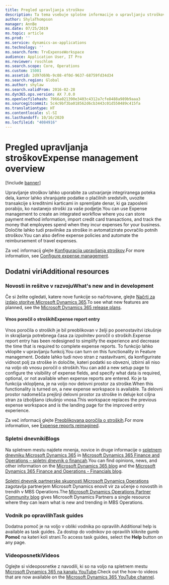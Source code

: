 ```yaml
---
title: Pregled upravljanja stroškov
description: Ta tema vsebuje splošne informacije o upravljanju stroškov in povezave do dodatnih virov. Upravljanje stroškov lahko uporabite za ustvarjanje integriranega poteka dela, kamor lahko shranjujete podatke o plačilnih sredstvih, uvozite transakcije s kreditnimi karticami in spremljate denar, ki ga zaposleni porabijo, ko nastanejo stroški za vaše podjetje.
author: ShylaThompson
manager: AnnBe
ms.date: 07/25/2019
ms.topic: article
ms.prod: ''
ms.service: dynamics-ax-applications
ms.technology: ''
ms.search.form: TrvExpenseWorkspace
audience: Application User, IT Pro
ms.reviewer: roschlom
ms.search.scope: Core, Operations
ms.custom: 15001
ms.assetid: 2d97d69b-9c08-4f0d-9637-68759fd34d34
ms.search.region: Global
ms.author: shylaw
ms.search.validFrom: 2016-02-28
ms.dyn365.ops.version: AX 7.0.0
ms.openlocfilehash: 7066a021390e3403c4312a7cfe8488a989b9aaa3
ms.sourcegitcommit: 5c4c9bf3ba018562d6cb3443c01d550489c415fa
ms.translationtype: HT
ms.contentlocale: sl-SI
ms.lasthandoff: 10/16/2020
ms.locfileid: "4084916"
---
```

# <a name="expense-management-overview"></a><span data-ttu-id="1f58f-104">Pregled upravljanja stroškov</span><span class="sxs-lookup"><span data-stu-id="1f58f-104">Expense management overview</span></span>

[!include [banner](../includes/banner.md)]

<span data-ttu-id="1f58f-105">Upravljanje stroškov lahko uporabite za ustvarjanje integriranega poteka dela, kamor lahko shranjujete podatke o plačilnih sredstvih, uvozite transakcije s kreditnimi karticami in spremljate denar, ki ga zaposleni porabijo, ko nastanejo stroški za vaše podjetje.</span><span class="sxs-lookup"><span data-stu-id="1f58f-105">You can use Expense management to create an integrated workflow where you can store payment method information, import credit card transactions, and track the money that employees spend when they incur expenses for your business.</span></span> <span data-ttu-id="1f58f-106">Določite lahko tudi pravilnike za stroške in avtomatizirate povračilo potnih stroškov.</span><span class="sxs-lookup"><span data-stu-id="1f58f-106">You can also define expense policies and automate the reimbursement of travel expenses.</span></span>

<span data-ttu-id="1f58f-107">Za več informacij glejte [Konfiguracija upravljanja stroškov](plan-expense-management.md).</span><span class="sxs-lookup"><span data-stu-id="1f58f-107">For more information, see [Configure expense management](plan-expense-management.md).</span></span>

## <a name="additional-resources"></a><span data-ttu-id="1f58f-108">Dodatni viri</span><span class="sxs-lookup"><span data-stu-id="1f58f-108">Additional resources</span></span>

### <a name="whats-new-and-in-development"></a><span data-ttu-id="1f58f-109">Novosti in rešitve v razvoju</span><span class="sxs-lookup"><span data-stu-id="1f58f-109">What's new and in development</span></span>

<span data-ttu-id="1f58f-110">Če si želite ogledati, katere nove funkcije so načrtovane, glejte [Načrti za izdajo storitve Microsoft Dynamics 365](https://go.microsoft.com/fwlink/?linkid=2010158).</span><span class="sxs-lookup"><span data-stu-id="1f58f-110">To see what new features are planned, see the [Microsoft Dynamics 365 release plans](https://go.microsoft.com/fwlink/?linkid=2010158).</span></span>

#### <a name="expense-report-entry"></a><span data-ttu-id="1f58f-111">Vnos poročil o stroških</span><span class="sxs-lookup"><span data-stu-id="1f58f-111">Expense report entry</span></span>

<span data-ttu-id="1f58f-112">Vnos poročila o stroških je bil preoblikovan v želji po poenostavitvi izkušnje in skrajšanja potrebnega časa za izpolnitev poročil o stroških.</span><span class="sxs-lookup"><span data-stu-id="1f58f-112">Expense report entry has been redesigned to simplify the experience and decrease the time that is required to complete expense reports.</span></span> <span data-ttu-id="1f58f-113">To funkcijo lahko vklopite v upravljanju funkcij.</span><span class="sxs-lookup"><span data-stu-id="1f58f-113">You can turn on this functionality in Feature management.</span></span> <span data-ttu-id="1f58f-114">Dodate lahko tudi novo stran z nastavitvami, da konfigurirate vidnost polj za stroške in določite, kateri podatki so obvezni, izbirni ali niso na voljo ob vnosu poročil o stroških.</span><span class="sxs-lookup"><span data-stu-id="1f58f-114">You can add a new setup page to configure the visibility of expense fields, and specify what data is required, optional, or not available when expense reports are entered.</span></span> <span data-ttu-id="1f58f-115">Ko je ta funkcija vklopljena, je na voljo nov delovni prostor za stroške.</span><span class="sxs-lookup"><span data-stu-id="1f58f-115">When this functionality is turned on, a new expense workspace is available.</span></span> <span data-ttu-id="1f58f-116">Ta delovni prostor nadomešča prejšnji delovni prostor za stroške in deluje kot ciljna stran za izboljšano izkušnjo vnosa.</span><span class="sxs-lookup"><span data-stu-id="1f58f-116">This workspace replaces the previous expense workspace and is the landing page for the improved entry experience.</span></span>

<span data-ttu-id="1f58f-117">Za več informacij glejte [Preoblikovana poročila o stroških](ExpenseWorkspaceNew.md).</span><span class="sxs-lookup"><span data-stu-id="1f58f-117">For more information, see [Expense reports reimagined](ExpenseWorkspaceNew.md).</span></span>

### <a name="blogs"></a><span data-ttu-id="1f58f-118">Spletni dnevniki</span><span class="sxs-lookup"><span data-stu-id="1f58f-118">Blogs</span></span>

<span data-ttu-id="1f58f-119">Na spletnem mestu najdete mnenja, novice in druge informacije o [spletnem dnevniku Microsoft Dynamics 365](https://community.dynamics.com/b/msftdynamicsblog?c=Enterprise) in [Microsoft Dynamics 365 Finance and Operations – spletni dnevnik o financah](https://community.dynamics.com/365/financeandoperations/b/financials).</span><span class="sxs-lookup"><span data-stu-id="1f58f-119">You can find opinions, news, and other information on the [Microsoft Dynamics 365 blog](https://community.dynamics.com/b/msftdynamicsblog?c=Enterprise) and the [Microsoft Dynamics 365 Finance and Operations - Financials blog](https://community.dynamics.com/365/financeandoperations/b/financials).</span></span>

<span data-ttu-id="1f58f-120">[Spletni dnevnik partnerske skupnosti Microsoft Dynamics Operations](https://community.dynamics.com/partner/b/operationspartnercommunityblog) zagotavlja partnerjem Microsoft Dynamics enovit vir za učenje o novostih in trendih v MBS Operations.</span><span class="sxs-lookup"><span data-stu-id="1f58f-120">The [Microsoft Dynamics Operations Partner Community blog](https://community.dynamics.com/partner/b/operationspartnercommunityblog) gives Microsoft Dynamics Partners a single resource where they can learn what is new and trending in MBS Operations.</span></span>

### <a name="task-guides"></a><span data-ttu-id="1f58f-121">Vodnik po opravilih</span><span class="sxs-lookup"><span data-stu-id="1f58f-121">Task guides</span></span>

<span data-ttu-id="1f58f-122">Dodatna pomoč je na voljo v obliki vodnika po opravilih.</span><span class="sxs-lookup"><span data-stu-id="1f58f-122">Additional help is available as task guides.</span></span> <span data-ttu-id="1f58f-123">Za dostop do vodnikov po opravilih kliknite gumb **Pomoč** na kateri koli strani.</span><span class="sxs-lookup"><span data-stu-id="1f58f-123">To access task guides, select the **Help** button on any page.</span></span>

### <a name="videos"></a><span data-ttu-id="1f58f-124">Videoposnetki</span><span class="sxs-lookup"><span data-stu-id="1f58f-124">Videos</span></span>

<span data-ttu-id="1f58f-125">Oglejte si videoposnetke z navodili, ki so na voljo na spletnem mestu [Microsoft Dynamics 365 na kanalu YouTube](https://www.youtube.com/channel/UCJGCg4rB3QSs8y_1FquelBQ).</span><span class="sxs-lookup"><span data-stu-id="1f58f-125">Check out the how-to videos that are now available on the [Microsoft Dynamics 365 YouTube channel](https://www.youtube.com/channel/UCJGCg4rB3QSs8y_1FquelBQ).</span></span>
